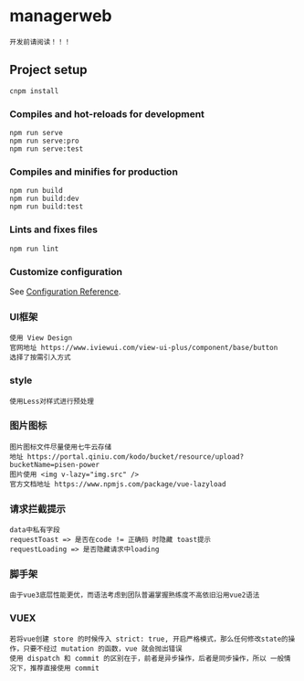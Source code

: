 # managerweb
```
开发前请阅读！！！
```

## Project setup
```
cnpm install
```

### Compiles and hot-reloads for development
```
npm run serve
npm run serve:pro
npm run serve:test
```

### Compiles and minifies for production
```
npm run build
npm run build:dev
npm run build:test
```

### Lints and fixes files
```
npm run lint
```

### Customize configuration
See [Configuration Reference](https://cli.vuejs.org/config/).


### UI框架
```
使用 View Design
官网地址 https://www.iviewui.com/view-ui-plus/component/base/button
选择了按需引入方式

```

### style
```
使用Less对样式进行预处理
```

### 图片图标
```
图片图标文件尽量使用七牛云存储
地址 https://portal.qiniu.com/kodo/bucket/resource/upload?bucketName=pisen-power
图片使用 <img v-lazy="img.src" />
官方文档地址 https://www.npmjs.com/package/vue-lazyload
```

### 请求拦截提示
```
data中私有字段
requestToast => 是否在code != 正确码 时隐藏 toast提示
requestLoading => 是否隐藏请求中loading
```

### 脚手架

```
由于vue3底层性能更优，而语法考虑到团队普遍掌握熟练度不高依旧沿用vue2语法
```

### VUEX

```
若将vue创建 store 的时候传入 strict: true, 开启严格模式，那么任何修改state的操作，只要不经过 mutation 的函数，vue 就会抛出错误
使用 dispatch 和 commit 的区别在于，前者是异步操作，后者是同步操作，所以 一般情况下，推荐直接使用 commit
```
